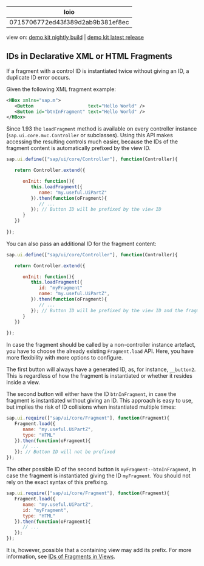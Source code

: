<!-- loio0715706772ed43f389d2ab9b381ef8ec -->

| loio |
| -----|
| 0715706772ed43f389d2ab9b381ef8ec |

<div id="loio">

view on: [demo kit nightly build](https://sdk.openui5.org/nightly/#/topic/0715706772ed43f389d2ab9b381ef8ec) | [demo kit latest release](https://sdk.openui5.org/topic/0715706772ed43f389d2ab9b381ef8ec)</div>

## IDs in Declarative XML or HTML Fragments

If a fragment with a control ID is instantiated twice without giving an ID, a duplicate ID error occurs.

Given the following XML fragment example:

```xml
<HBox xmlns="sap.m">
   <Button                    text="Hello World" />
   <Button id="btnInFragment" text="Hello World" />
</HBox>
```

Since 1.93 the `loadFragment` method is available on every controller instance \(`sap.ui.core.mvc.Controller` or subclasses\). Using this API makes accessing the resulting controls much easier, because the IDs of the fragment content is automatically prefixed by the view ID.

```js
sap.ui.define(["sap/ui/core/Controller"], function(Controller){

   return Controller.extend({

      onInit: function(){
         this.loadFragment({
            name: "my.useful.UiPartZ"
         }).then(function(oFragment){
            // ...
         }); // Button ID will be prefixed by the view ID
      }
   })
  
});
```

You can also pass an additional ID for the fragment content:

```js
sap.ui.define(["sap/ui/core/Controller"], function(Controller){

   return Controller.extend({

      onInit: function(){
         this.loadFragment({
            id: "myFragment"
            name: "my.useful.UiPartZ",
         }).then(function(oFragment){
            // ...
         }); // Button ID will be prefixed by the view ID and the fragment ID
      }
   })
  
});
```

In case the fragment should be called by a non-controller instance artefact, you have to choose the already existing `Fragment.load` API. Here, you have more flexibility with more options to configure.

The first button will always have a generated ID, as, for instance, `__button2`. This is regardless of how the fragment is instantiated or whether it resides inside a view.

The second button will either have the ID `btnInFragment`, in case the fragment is instantiated without giving an ID. This approach is easy to use, but implies the risk of ID collisions when instantiated multiple times:

```js
sap.ui.require(["sap/ui/core/Fragment"], function(Fragment){
   Fragment.load({
      name: "my.useful.UiPartZ",
      type: "HTML"
   }).then(function(oFragment){
      // ...
   }); // Button ID will not be prefixed
});
```

The other possible ID of the second button is `myFragment--btnInFragment`, in case the fragment is instantiated giving the ID `myFragment`. You should not rely on the exact syntax of this prefixing.

```js
sap.ui.require(["sap/ui/core/Fragment"], function(Fragment){
   Fragment.load({
      name: "my.useful.UiPartZ",
      id: "myFragment",
      type: "HTML"
   }).then(function(oFragment){
      // ...
   });
});
```

It is, however, possible that a containing view may add its prefix. For more information, see [IDs of Fragments in Views](IDs_of_Fragments_in_Views_f10bf70.md).

